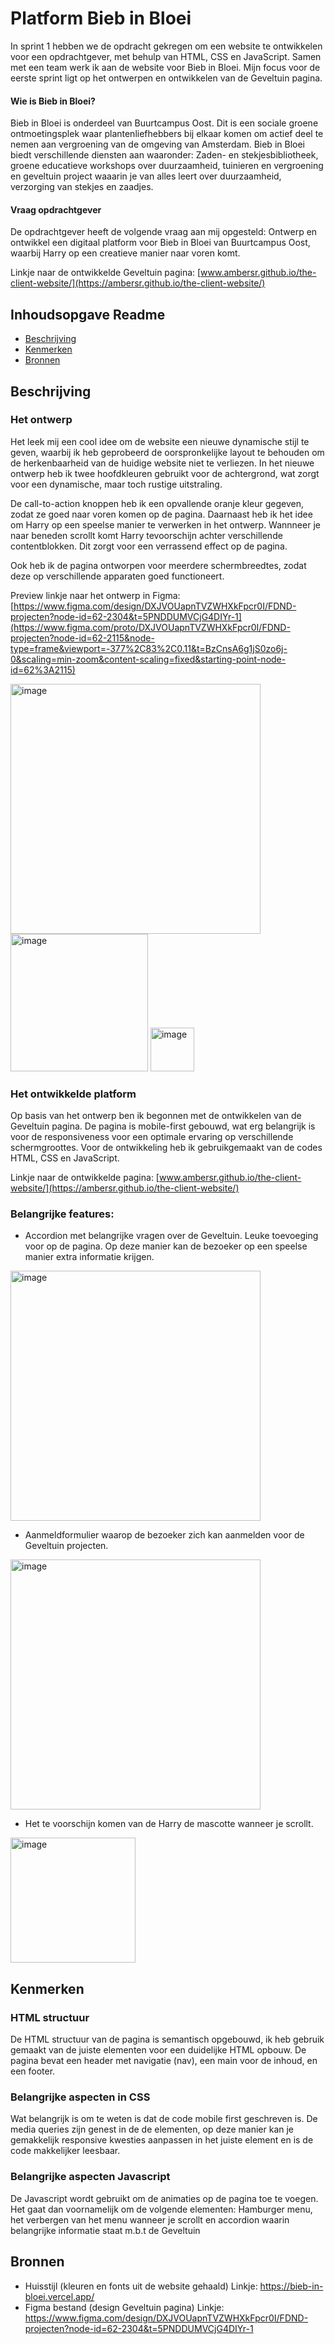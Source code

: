 # Platform Bieb in Bloei

In sprint 1 hebben we de opdracht gekregen om een website te ontwikkelen voor een opdrachtgever, met behulp van HTML, CSS en JavaScript. Samen met een team werk ik aan de website voor Bieb in Bloei. Mijn focus voor de eerste sprint ligt op het ontwerpen en ontwikkelen van de Geveltuin pagina.

#### Wie is Bieb in Bloei?
Bieb in Bloei is onderdeel van Buurtcampus Oost. Dit is een sociale groene ontmoetingsplek waar plantenliefhebbers bij elkaar komen om actief deel te nemen aan vergroening van de omgeving van Amsterdam. Bieb in Bloei biedt verschillende diensten aan waaronder: Zaden- en stekjesbibliotheek, groene educatieve workshops over duurzaamheid, tuinieren en vergroening en geveltuin project waaarin je van alles leert over duurzaamheid, verzorging van stekjes en zaadjes.

#### Vraag opdrachtgever
De opdrachtgever heeft de volgende vraag aan mij opgesteld: Ontwerp en ontwikkel een digitaal platform voor Bieb in Bloei van Buurtcampus Oost, waarbij Harry op een creatieve manier naar voren komt.

Linkje naar de ontwikkelde Geveltuin pagina: [www.ambersr.github.io/the-client-website/](https://ambersr.github.io/the-client-website/)

## Inhoudsopgave Readme

  * [Beschrijving](#beschrijving)
  * [Kenmerken](#kenmerken)
  * [Bronnen](#bronnen)

## Beschrijving
### Het ontwerp
Het leek mij een cool idee om de website een nieuwe dynamische stijl te geven, waarbij ik heb geprobeerd de oorspronkelijke layout te behouden om de herkenbaarheid van de huidige website niet te verliezen. In het nieuwe ontwerp heb ik twee hoofdkleuren gebruikt voor de achtergrond, wat zorgt voor een dynamische, maar toch rustige uitstraling.

De call-to-action knoppen heb ik een opvallende oranje kleur gegeven, zodat ze goed naar voren komen op de pagina. Daarnaast heb ik het idee om Harry op een speelse manier te verwerken in het ontwerp. Wannneer je naar beneden scrollt komt Harry tevoorschijn achter verschillende contentblokken. Dit zorgt voor een verrassend effect op de pagina.

Ook heb ik de pagina ontworpen voor meerdere schermbreedtes, zodat deze op verschillende apparaten goed functioneert.

Preview linkje naar het ontwerp in Figma: [https://www.figma.com/design/DXJVOUapnTVZWHXkFpcr0I/FDND-projecten?node-id=62-2304&t=5PNDDUMVCjG4DIYr-1](https://www.figma.com/proto/DXJVOUapnTVZWHXkFpcr0I/FDND-projecten?node-id=62-2115&node-type=frame&viewport=-377%2C83%2C0.11&t=BzCnsA6g1jS0zo6j-0&scaling=min-zoom&content-scaling=fixed&starting-point-node-id=62%3A2115)

<img width="400" alt="image" src="https://github.com/user-attachments/assets/2292a856-731a-4038-8cfb-1462f9789a35"> <img width="220" alt="image" src="https://github.com/user-attachments/assets/e25fb555-6b52-4c55-930b-8e25c117a3ae"> <img width="70" alt="image" src="https://github.com/user-attachments/assets/6a2ab6e2-fc11-4b98-b260-c26932ae5e43">

### Het ontwikkelde platform
Op basis van het ontwerp ben ik begonnen met de ontwikkelen van de Geveltuin pagina. De pagina is mobile-first gebouwd, wat erg belangrijk is voor de responsiveness voor een optimale ervaring op verschillende schermgroottes. Voor de ontwikkeling heb ik gebruikgemaakt van de codes HTML, CSS en JavaScript.

Linkje naar de ontwikkelde pagina: [www.ambersr.github.io/the-client-website/](https://ambersr.github.io/the-client-website/)

### Belangrijke features:
- Accordion met belangrijke vragen over de Geveltuin. Leuke toevoeging voor op de pagina. Op deze manier kan de bezoeker op een speelse manier extra informatie krijgen.
<img width="400" alt="image" src="https://github.com/user-attachments/assets/3680cd24-1f2a-495c-aac2-b57afeb9cb50">

- Aanmeldformulier waarop de bezoeker zich kan aanmelden voor de Geveltuin projecten.
<img width="400" alt="image" src="https://github.com/user-attachments/assets/0d5d3251-3dee-4209-ab74-8db31476b869">

- Het te voorschijn komen van de Harry de mascotte wanneer je scrollt.
<img width="200" alt="image" src="https://github.com/user-attachments/assets/6bd29728-3aff-4704-badc-332bce03675a">

## Kenmerken
### HTML structuur
De HTML structuur van de pagina is semantisch opgebouwd, ik heb gebruik gemaakt van de juiste elementen voor een duidelijke HTML opbouw. De pagina bevat een header met navigatie (nav), een main voor de inhoud, en een footer.

### Belangrijke aspecten in CSS
Wat belangrijk is om te weten is dat de code mobile first geschreven is. De media queries zijn genest in de de elementen, op deze manier kan je gemakkelijk responsive kwesties aanpassen in het juiste element en is de code makkelijker leesbaar. 

### Belangrijke aspecten Javascript
De Javascript wordt gebruikt om de animaties op de pagina toe te voegen. Het gaat dan voornamelijk om de volgende elementen: Hamburger menu, het verbergen van het menu wanneer je scrollt en accordion waarin belangrijke informatie staat m.b.t de Geveltuin

## Bronnen
- Huisstijl (kleuren en fonts uit de website gehaald) Linkje: https://bieb-in-bloei.vercel.app/
- Figma bestand (design Geveltuin pagina) Linkje: https://www.figma.com/design/DXJVOUapnTVZWHXkFpcr0I/FDND-projecten?node-id=62-2304&t=5PNDDUMVCjG4DIYr-1
